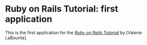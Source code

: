 # Ruby on Rails Tutorial: first application

This is the first application for the
[*Ruby on Rails Tutorial*](http://railstutorial.org/)
by [Valerie LaBounta].
